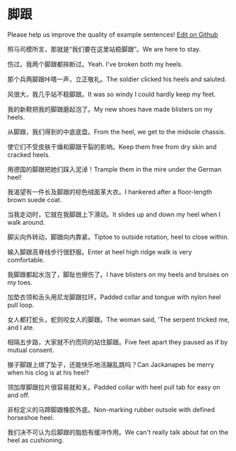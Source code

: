 # 脚跟

Please help us improve the quality of example sentences! [Edit on Github](https://github.com/jiyushe/jiyu-example-sentence-source/blob/main/chinese/jiaogen.md)

<p><span class="chinese">照马司模所言，那就是“我们要在这里站稳脚跟”。</span><span class="english">We are here to stay.</span></p>

<p><span class="chinese">伤过。我两个脚跟都摔断过。</span><span class="english">Yeah. I've broken both my heels.</span></p>

<p><span class="chinese">那个兵两脚跟咔嗒一声，立正敬礼。</span><span class="english">The soldier clicked his heels and saluted.</span></p>

<p><span class="chinese">风很大，我几乎站不稳脚跟。</span><span class="english">It was so windy I could hardly keep my feet.</span></p>

<p><span class="chinese">我的新鞋把我的脚跟磨起泡了。</span><span class="english">My new shoes have made blisters on my heels.</span></p>

<p><span class="chinese">从脚跟，我们得到的中底底盘。</span><span class="english">From the heel, we get to the midsole chassis.</span></p>

<p><span class="chinese">使它们不受皮肤干燥和脚跟干裂的影响。</span><span class="english">Keep them free from dry skin and cracked heels.</span></p>

<p><span class="chinese">用德国的脚跟把她们踩入泥淖！</span><span class="english">Trample them in the mire under the German heel!</span></p>

<p><span class="chinese">我渴望有一件长及脚跟的棕色绒面革大衣。</span><span class="english">I hankered after a floor-length brown suede coat.</span></p>

<p><span class="chinese">当我走动时，它就在我脚跟上下滑动。</span><span class="english">It slides up and down my heel when I walk around.</span></p>

<p><span class="chinese">脚尖向外转动，脚跟向内靠紧。</span><span class="english">Tiptoe to outside rotation, heel to close within.</span></p>

<p><span class="chinese">输入脚跟高脊线步行很舒服。</span><span class="english">Enter at heel high ridge walk is very comfortable.</span></p>

<p><span class="chinese">我脚跟都起水泡了，脚趾也擦伤了。</span><span class="english">I have blisters on my heels and bruises on my toes.</span></p>

<p><span class="chinese">加垫衣领和舌头用尼龙脚跟拉环。</span><span class="english">Padded collar and tongue with nylon heel pull loop.</span></p>

<p><span class="chinese">女人都打蛇头，蛇则咬女人的脚跟。</span><span class="english">The woman said, 'The serpent tricked me, and I ate.</span></p>

<p><span class="chinese">相隔五步路，大家就不约而同的站住脚跟。</span><span class="english">Five feet apart they paused as if by mutual consent.</span></p>

<p><span class="chinese">猴子脚跟上绑了坠子，还能快乐地活蹦乱跳吗？</span><span class="english">Can Jackanapes be merry when his clog is at his heel?</span></p>

<p><span class="chinese">领加厚脚跟拉片很容易就和关。</span><span class="english">Padded collar with heel pull tab for easy on and off.</span></p>

<p><span class="chinese">非标定义的马蹄脚跟橡胶外底。</span><span class="english">Non-marking rubber outsole with defined horseshoe heel.</span></p>

<p><span class="chinese">我们决不可认为后脚跟的脂肪有缓冲作用。</span><span class="english">We can't really talk about fat on the heel as cushioning.</span></p>

